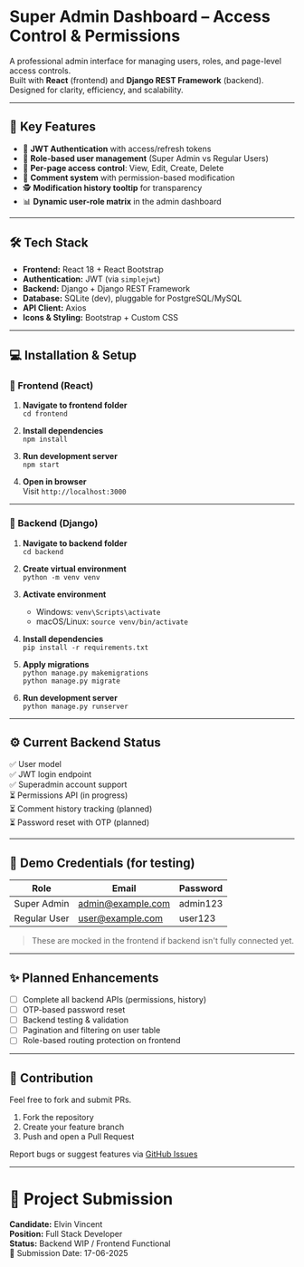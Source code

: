 #  Super Admin Dashboard – Access Control & Permissions

A professional admin interface for managing users, roles, and page-level access controls.  
Built with **React** (frontend) and **Django REST Framework** (backend).  
Designed for clarity, efficiency, and scalability.

---

## 🚀 Key Features

- 🔐 **JWT Authentication** with access/refresh tokens
- 👤 **Role-based user management** (Super Admin vs Regular Users)
- 📄 **Per-page access control**: View, Edit, Create, Delete
- 💬 **Comment system** with permission-based modification
- 🕵️ **Modification history tooltip** for transparency
- 📊 **Dynamic user-role matrix** in the admin dashboard

---

## 🛠️ Tech Stack

- **Frontend:** React 18 + React Bootstrap
- **Authentication:** JWT (via `simplejwt`)
- **Backend:** Django + Django REST Framework
- **Database:** SQLite (dev), pluggable for PostgreSQL/MySQL
- **API Client:** Axios
- **Icons & Styling:** Bootstrap + Custom CSS

---

## 💻 Installation & Setup

### 🔧 Frontend (React)

1. **Navigate to frontend folder**  
   `cd frontend`

2. **Install dependencies**  
   `npm install`

3. **Run development server**  
   `npm start`

4. **Open in browser**  
   Visit `http://localhost:3000`

---

### 🐍 Backend (Django)

1. **Navigate to backend folder**  
   `cd backend`

2. **Create virtual environment**  
   `python -m venv venv`

3. **Activate environment**  
   - Windows: `venv\Scripts\activate`  
   - macOS/Linux: `source venv/bin/activate`

4. **Install dependencies**  
   `pip install -r requirements.txt`

5. **Apply migrations**  
   `python manage.py makemigrations`  
   `python manage.py migrate`

6. **Run development server**  
   `python manage.py runserver`

---

## ⚙️ Current Backend Status

✅ User model  
✅ JWT login endpoint  
✅ Superadmin account support  
⏳ Permissions API (in progress)  
⏳ Comment history tracking (planned)  
⏳ Password reset with OTP (planned)

---

## 🔐 Demo Credentials (for testing)

| Role         | Email               | Password   |
|--------------|---------------------|------------|
| Super Admin  | admin@example.com   | admin123   |
| Regular User | user@example.com    | user123    |

> These are mocked in the frontend if backend isn't fully connected yet.

---

## ✨ Planned Enhancements

- [ ] Complete all backend APIs (permissions, history)
- [ ] OTP-based password reset
- [ ] Backend testing & validation
- [ ] Pagination and filtering on user table
- [ ] Role-based routing protection on frontend

---

## 🤝 Contribution

Feel free to fork and submit PRs.

1. Fork the repository
2. Create your feature branch
3. Push and open a Pull Request

Report bugs or suggest features via [GitHub Issues](#)

---

# 🎯 Project Submission

**Candidate:** Elvin Vincent  
**Position:** Full Stack Developer  
**Status:** Backend WIP / Frontend Functional  
📅 Submission Date: 17-06-2025

